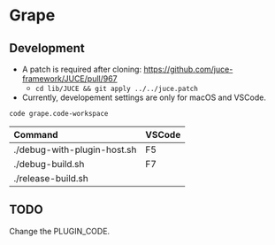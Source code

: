 # Grape

## Development

- A patch is required after cloning: https://github.com/juce-framework/JUCE/pull/967
  - `cd lib/JUCE && git apply ../../juce.patch`
- Currently, developement settings are only for macOS and VSCode.

```
code grape.code-workspace
```

| Command                     | VSCode |
| :-------------------------- | :----- |
| ./debug-with-plugin-host.sh | F5     |
| ./debug-build.sh            | F7     |
| ./release-build.sh          |        |

## TODO

Change the PLUGIN_CODE.
